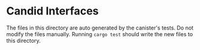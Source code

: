 # Candid Interfaces

The files in this directory are auto generated by the canister's tests. Do not modify the files manually.
Running `cargo test` should write the new files to this directory.
